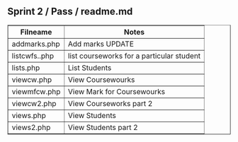 

<html>
<head>

</head>
<body>
   <h2>Sprint 2 / Pass / readme.md</h2>
<table width="100%" border="1" style="border-collapse:collapse;">
<thead><tr>
   <th><strong>Filneame</strong></th>
   <th><strong>Notes</strong></th>
</thead>
      </tr>
      <tr>
   <td>addmarks.php</td>
   <td>Add marks UPDATE</td>
      </tr>
      <tr>
   <td>listcwfs..php</td>
   <td>list courseworks for a particular student</td>      
      </tr>
      <tr>
   <td>lists.php</td>
   <td>List Students</td>
      </tr>
      <tr>
   <td>viewcw.php</td>
   <td>View Coursewourks</td>
     </tr>
         <tr>
   <td>viewmfcw.php</td>
   <td>View Mark for Coursewourks</td>
     </tr>
      <tr>
   <td>viewcw2.php</td>
   <td>View Courseworks part 2</td>
      </tr>
      <tr>
   <td>views.php</td>
   <td>View Students</td>
      </tr>
      <tr>
   <td>views2.php</td>
   <td>View Students part 2</td>



 
</table>
